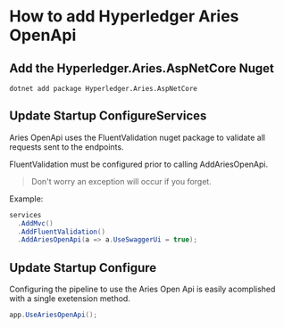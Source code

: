 # How to add Hyperledger Aries OpenApi

## Add the Hyperledger.Aries.AspNetCore Nuget

```console
dotnet add package Hyperledger.Aries.AspNetCore
```

## Update Startup ConfigureServices

Aries OpenApi uses the FluentValidation nuget package to validate all requests sent to the endpoints.

FluentValidation must be configured prior to calling AddAriesOpenApi.

> Don't worry an exception will occur if you forget.

Example:

```csharp
services
  .AddMvc()
  .AddFluentValidation()
  .AddAriesOpenApi(a => a.UseSwaggerUi = true);
```

## Update Startup Configure

Configuring the pipeline to use the Aries Open Api is easily acomplished with a single exetension method.

```csharp
app.UseAriesOpenApi();
```

